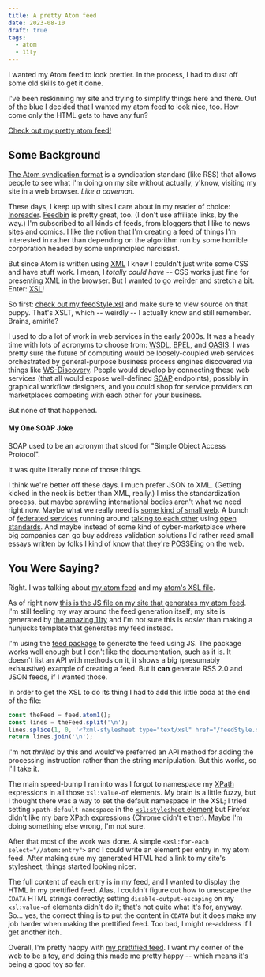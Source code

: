 ```yaml
---
title: A pretty Atom feed
date: 2023-08-10
draft: true
tags:
  - atom
  - 11ty
---
```


I wanted my Atom feed to look prettier. In the process, I had to dust off some old skills to get it done.

<!--more-->

I've been reskinning my site and trying to simplify things here and there. Out of the blue I decided that I wanted my atom feed to look nice, too. How come only the HTML gets to have any fun?

[Check out my pretty atom feed!](/feed.xml)

## Some Background

[The Atom syndication format](<https://en.wikipedia.org/wiki/Atom_(web_standard)>) is a syndication standard (like RSS) that allows people to see what I'm doing on my site without actually, y'know, visiting my site in a web browser. _Like a caveman._

These days, I keep up with sites I care about in my reader of choice: [Inoreader](https://www.inoreader.com/). [Feedbin](https://feedbin.com/) is pretty great, too. (I don't use affiliate links, by the way.) I'm subscribed to all kinds of feeds, from bloggers that I like to news sites and comics. I like the notion that I'm creating a feed of things I'm interested in rather than depending on the algorithm run by some horrible corporation headed by some unprincipled narcissist.

But since Atom is written using [XML](https://en.wikipedia.org/wiki/XML) I knew I couldn't just write some CSS and have stuff work. I mean, I _totally could have_ -- CSS works just fine for presenting XML in the browser. But I wanted to go weirder and stretch a bit. Enter: [XSL](https://en.wikipedia.org/wiki/XSL)!

So first: [check out my feedStyle.xsl](/feedStyle.xsl) and make sure to view source on that puppy. That's XSLT, which -- weirdly -- I actually know and still remember. Brains, amirite?

I used to do a lot of work in web services in the early 2000s. It was a heady time with lots of acronyms to choose from: [WSDL](https://en.wikipedia.org/wiki/Web_Services_Description_Language), [BPEL](https://en.wikipedia.org/wiki/Business_Process_Execution_Language), and [OASIS](<https://en.wikipedia.org/wiki/OASIS_(organization)>). I was pretty sure the future of computing would be loosely-coupled web services orchestrated by general-purpose business process engines discovered via things like [WS-Discovery](https://en.wikipedia.org/wiki/WS-Discovery). People would develop by connecting these web services (that all would expose well-defined [SOAP](https://en.wikipedia.org/wiki/SOAP) endpoints), possibly in graphical workflow designers, and you could shop for service providers on marketplaces competing with each other for your business.

But none of that happened.

<aside class="joke">
  <h4>My One SOAP Joke</h4>
  <p>SOAP used to be an acronym that stood for "Simple Object Access Protocol".</p>
  <p>It was quite literally none of those things.</p>
</aside>

I think we're better off these days. I much prefer JSON to XML. (Getting kicked in the neck is better than XML, really.) I miss the standardization process, but maybe sprawling international bodies aren't what we need right now. Maybe what we really need is [some kind of small web](https://ar.al/2020/08/07/what-is-the-small-web/). A bunch of [federated services](https://joinmastodon.org/) running around [talking to each other](https://pixelfed.org/) using [open standards](https://en.wikipedia.org/wiki/ActivityPub). And maybe instead of some kind of cyber-marketplace where big companies can go buy address validation solutions I'd rather read small essays written by folks I kind of know that they're [POSSE](https://indieweb.org/POSSE)ing on the web.

## You Were Saying?

Right. I was talking about [my atom feed](/feed.xml) and my [atom's XSL file](/feedStyle.xsl).

As of right now [this is the JS file on my site that generates my atom feed](https://github.com/drhayes/drhayes.io/blob/571de874849c6fa94be789425fd1b4b52c6ceea9/src/feed.11ty.js). I'm still feeling my way around the feed generation itself; my site is generated by [the amazing 11ty](https://www.11ty.dev/) and I'm not sure this is _easier_ than making a nunjucks template that generates my feed instead.

I'm using the [feed package](https://www.npmjs.com/package/feed) to generate the feed using JS. The package works well enough but I don't like the documentation, such as it is. It doesn't list an API with methods on it, it shows a big (presumably exhaustive) example of creating a feed. But it **can** generate RSS 2.0 and JSON feeds, if I wanted those.

In order to get the XSL to do its thing I had to add this little coda at the end of the file:

```js
const theFeed = feed.atom1();
const lines = theFeed.split('\n');
lines.splice(1, 0, '<?xml-stylesheet type="text/xsl" href="/feedStyle.xsl"?>');
return lines.join('\n');
```

I'm not _thrilled_ by this and would've preferred an API method for adding the processing instruction rather than the string manipulation. But this works, so I'll take it.

The main speed-bump I ran into was I forgot to namespace my [XPath](https://developer.mozilla.org/en-US/docs/Web/XPath) expressions in all those `xsl:value-of` elements. My brain is a little fuzzy, but I thought there was a way to set the default namespace in the XSL; I tried setting `xpath-default-namespace` in the [`xsl:stylesheet` element](https://developer.mozilla.org/en-US/docs/Web/XSLT/Element/stylesheet#optional_attributes) but Firefox didn't like my bare XPath expressions (Chrome didn't either). Maybe I'm doing something else wrong, I'm not sure.

After that most of the work was done. A simple `<xsl:for-each select="//atom:entry">` and I could write an element per entry in my atom feed. After making sure my generated HTML had a link to my site's stylesheet, things started looking nicer.

The full content of each entry is in my feed, and I wanted to display the HTML in my prettified feed. Alas, I couldn't figure out how to unescape the `CDATA` HTML strings correctly; setting `disable-output-escaping` on my `xsl:value-of` elements didn't do it; that's not quite what it's for, anyway. So... yes, the correct thing is to put the content in `CDATA` but it does make my job harder when making the prettified feed. Too bad, I might re-address if I get another itch.

Overall, I'm pretty happy with [my prettified feed](/feed.xml). I want my corner of the web to be a toy, and doing this made me pretty happy -- which means it's being a good toy so far.
